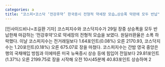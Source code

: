 ```yaml
---
categories: a
title: "코스피•코스닥 ‘전강후약’ 한국증시 전형적 약세장 모습…상승폭 막판에 모두 반납"
---
```

[인사이드비나=조길환 기자] 코스피지수와 코스닥지수가 29일 장중 상승폭을 모두 반납한채 마감하는 ‘전강후약’으로 약세장의 전형적 모습을 보였다. 원달러환율은 소폭 하락했다. 이날 코스피지수는 전거래일보다 1.64포인트(0.08%) 오른 2170.93, 코스닥지수는 1.20포인트(0.18%) 오른 675.07로 장을 마쳤다. 코스피지수는 간밤 영국 중앙은행의 국채매입 방침과 이에따른 미국 뉴욕증시 상승 등에 힘입어 전일보다 29.81포인트(1.37%) 오른 2199.75로 장을 시작해 오전 10시45분께 40.83포인트 상승하며 2